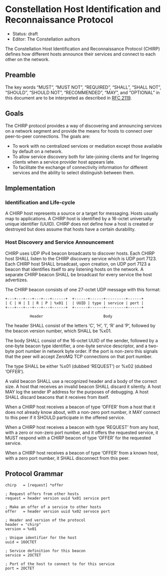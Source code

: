 # Constellation Host Identification and Reconnaissance Protocol

* Status: draft
* Editor: The Constellation authors

The Constellation Host Identification and Reconnaissance Protocol (CHIRP) defines how different hosts announce their services and connect to each other on the network.

## Preamble

The key words “MUST”, “MUST NOT”, “REQUIRED”, “SHALL”, “SHALL NOT”, “SHOULD”, “SHOULD NOT”, “RECOMMENDED”, “MAY”, and “OPTIONAL” in this document are to be interpreted as described in [RFC 2119](http://tools.ietf.org/html/rfc2119).

## Goals

The CHIRP protocol provides a way of discovering and announcing services on a network segment and provide the means for hosts to connect over peer-to-peer connections. The goals are:

* To work with no centralized services or mediation except those available by default on a network.
* To allow service discovery both for late-joining clients and for lingering clients when a service provider host appears late.
* To facilitate the exchange of connectivity information for different services and the ability to select distinguish between them.

## Implementation

### Identification and Life-cycle

A CHIRP host represents a source or a target for messaging. Hosts usually map to applications. A CHIRP host is identified by a 16-octet universally unique identifier (UUID). CHIRP does not define how a host is created or destroyed but does assume that hosts have a certain durability.

### Host Discovery and Service Announcement

CHIRP uses UDP IPv4 beacon broadcasts to discover hosts. Each CHIRP host SHALL listen to the CHIRP discovery service which is UDP port 7123. Each CHIRP host SHALL broadcast, upon creation, on UDP port 7123 a beacon that identifies itself to any listening hosts on the network. A separate CHIRP beacon SHALL be broadcast for every service the host advertizes.

The CHIRP beacon consists of one 27-octet UDP message with this format:

```
+---+---+---+---+---+------+  +------+------+---------+------+
| C | H | I | R | P | %x01 |  | UUID | type | service | port |
+---+---+---+---+---+------+  +------+------+---------+------+

           Header                           Body
```

The header SHALL consist of the letters ‘C’, ‘H’, ‘I’, ‘R’ and ‘P’, followed by the beacon version number, which SHALL be %x01.

The body SHALL consist of the 16-octet UUID of the sender, followed by a one-byte beacon type identifier, a one-byte service descriptor, and a two-byte port number in network byte order. If the port is non-zero this signals that the peer will accept ZeroMQ TCP connections on that port number.

The type SHALL be either %x01 (dubbed ‘REQUEST’) or %x02 (dubbed ‘OFFER’).

A valid beacon SHALL use a recognized header and a body of the correct size. A host that receives an invalid beacon SHALL discard it silently. A host MAY log the sender IP address for the purposes of debugging. A host SHALL discard beacons that it receives from itself.

When a CHIRP host receives a beacon of type ‘OFFER’ from a host that it does not already know about, with a non-zero port number, it MAY connect to this peer if it SHOULD participate in the offered service.

When a CHIRP host receives a beacon with type ‘REQUEST’ from any host, with a zero or non-zero port number, and it offers the requested service, it MUST respond with a CHIRP beacon of type ‘OFFER’ for the requested service.

When a CHIRP host receives a beacon of type ‘OFFER’ from a known host, with a zero port number, it SHALL disconnect from this peer.

## Protocol Grammar


```abnf
chirp   = [request] *offer

; Request offers from other hosts
request = header version uuid %x01 service port

; Make an offer of a service to other hosts
offer   = header version uuid %x02 servoce port

; Header and version of the protocol
header = "chirp"
version = %x01

; Unique identifier for the host
uuid = 16OCTET

; Service definition for this beacon
service = 2OCTET

; Port of the host to connect to for this service
port = 2OCTET
```
